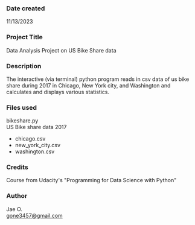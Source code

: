 ### Date created
11/13/2023

### Project Title
Data Analysis Project on US Bike Share data

### Description
The interactive (via terminal) python program reads in csv data of us bike share during 2017 in Chicago, New York city, and Washington and calculates and displays various statistics.

### Files used
bikeshare.py  
US Bike share data 2017
+ chicago.csv
+ new_york_city.csv
+ washington.csv

### Credits
Course from Udacity's "Programming for Data Science with Python"

### Author
Jae O.  
gone3457@gmail.com
